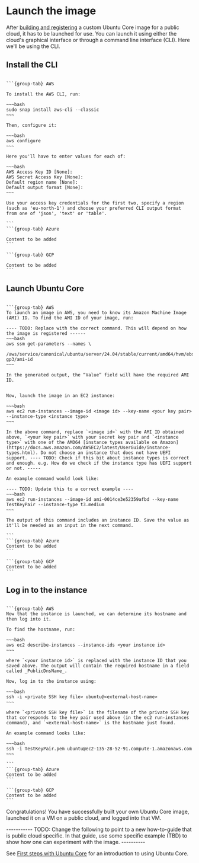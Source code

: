 # Launch the image

After [building and registering](/tutorials/build-your-first-image/build-the-image) a custom Ubuntu Core image for a public cloud, it has to be launched for use. You can launch it using either the cloud's graphical interface or through a command line interface (CLI). Here we'll be using the CLI. 


## Install the CLI

````{tabs}

```{group-tab} AWS

To install the AWS CLI, run:

~~~bash
sudo snap install aws-cli --classic
~~~

Then, configure it:

~~~bash
aws configure
~~~

Here you'll have to enter values for each of:

~~~bash
AWS Access Key ID [None]:
AWS Secret Access Key [None]:
Default region name [None]:
Default output format [None]:
~~~

Use your access key credentials for the first two, specify a region (such as 'eu-north-1') and choose your preferred CLI output format from one of 'json', 'text' or 'table'.

```
```{group-tab} Azure

Content to be added
```

```{group-tab} GCP

Content to be added
```
````

## Launch Ubuntu Core

````{tabs}

```{group-tab} AWS
To launch an image in AWS, you need to know its Amazon Machine Image (AMI) ID. To find the AMI ID of your image, run:

---- TODO: Replace with the correct command. This will depend on how the image is registered ------
~~~bash
aws ssm get-parameters --names \
   /aws/service/canonical/ubuntu/server/24.04/stable/current/amd64/hvm/ebs-gp3/ami-id
~~~

In the generated output, the “Value” field will have the required AMI ID. 


Now, launch the image in an EC2 instance:

~~~bash
aws ec2 run-instances --image-id <image id> --key-name <your key pair> --instance-type <instance type>
~~~

In the above command, replace `<image id>` with the AMI ID obtained above, `<your key pair>` with your secret key pair and `<instance type>` with one of the AMD64 [instance types available on Amazon](https://docs.aws.amazon.com/AWSEC2/latest/UserGuide/instance-types.html). Do not choose an instance that does not have UEFI support. ---- TODO: Check if this bit about instance types is correct and enough. e.g. How do we check if the instance type has UEFI support or not. -----

An example command would look like:

---- TODO: Update this to a correct example ---- 
~~~bash
aws ec2 run-instances --image-id ami-0014ce3e52359afbd --key-name TestKeyPair --instance-type t3.medium
~~~

The output of this command includes an instance ID. Save the value as it'll be needed as an input in the next command.

```
```{group-tab} Azure
Content to be added
```

```{group-tab} GCP
Content to be added
```
````

## Log in to the instance

````{tabs}

```{group-tab} AWS
Now that the instance is launched, we can determine its hostname and then log into it.

To find the hostname, run:

~~~bash
aws ec2 describe-instances --instance-ids <your instance id>
~~~

where `<your instance id>` is replaced with the instance ID that you saved above. The output will contain the required hostname in a field called _PublicDnsName_. 

Now, log in to the instance using:

~~~bash
ssh -i <private SSH key file> ubuntu@<external-host-name>
~~~

where `<private SSH key file>` is the filename of the private SSH key that corresponds to the key pair used above (in the ec2 run-instances command), and `<external-host-name>` is the hostname just found.

An example command looks like:

~~~bash
ssh -i TestKeyPair.pem ubuntu@ec2-135-28-52-91.compute-1.amazonaws.com
~~~

```
```{group-tab} Azure
Content to be added
```

```{group-tab} GCP
Content to be added
```
````

Congratulations! You have successfully built your own Ubuntu Core image, launched it on a VM on a public cloud, and logged into that VM.

----------- TODO: Change the following to point to a new how-to-guide that is public cloud specific. In that guide, use some specific example (TBD) to show how one can experiment with the image. ----------

See [First steps with Ubuntu Core](/how-to-guides/using-ubuntu-core) for an introduction to using Ubuntu Core.

